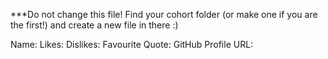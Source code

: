 ***Do not change this file! Find your cohort folder (or make one if you are the first!) and create a new file in there :)

Name: Likes: Dislikes: Favourite Quote: GitHub Profile URL: